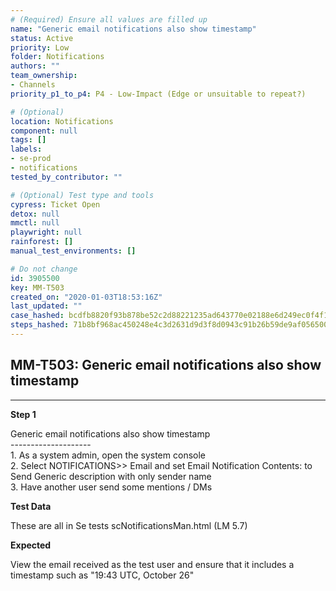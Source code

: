 ```yaml
---
# (Required) Ensure all values are filled up
name: "Generic email notifications also show timestamp"
status: Active
priority: Low
folder: Notifications
authors: ""
team_ownership: 
- Channels
priority_p1_to_p4: P4 - Low-Impact (Edge or unsuitable to repeat?)

# (Optional)
location: Notifications
component: null
tags: []
labels: 
- se-prod
- notifications
tested_by_contributor: ""

# (Optional) Test type and tools
cypress: Ticket Open
detox: null
mmctl: null
playwright: null
rainforest: []
manual_test_environments: []

# Do not change
id: 3905500
key: MM-T503
created_on: "2020-01-03T18:53:16Z"
last_updated: ""
case_hashed: bcdfb8820f93b878be52c2d88221235ad643770e02188e6d249ec0f4f1e2fea89dab8c57e36a93b0946a1092ba0f11ef
steps_hashed: 71b8bf968ac450248e4c3d2631d9d3f8d0943c91b26b59de9af05650004446742607fc3635cd905b2514be355e17fb4f
---
```


<!-- (Auto-generated) Based on frontmatter's "key" and "name" -->

## MM-T503: Generic email notifications also show timestamp

---

**Step 1**

Generic email notifications also show timestamp\
\--------------------\
1\. As a system admin, open the system console\
2\. Select NOTIFICATIONS>> Email and set Email Notification Contents: to Send Generic description with only sender name\
3\. Have another user send some mentions / DMs

**Test Data**

These are all in Se tests scNotificationsMan.html (LM 5.7)

**Expected**

View the email received as the test user and ensure that it includes a timestamp such as "19:43 UTC, October 26"
